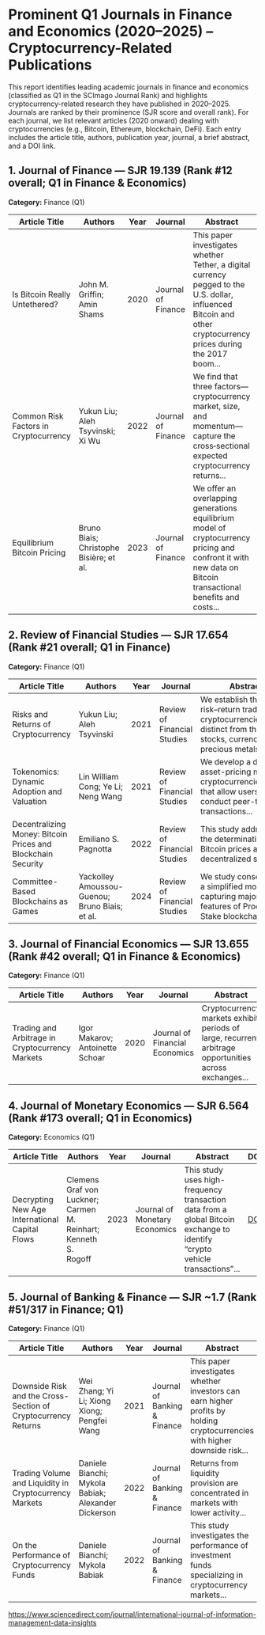 
# Prominent Q1 Journals in Finance and Economics (2020–2025) – Cryptocurrency-Related Publications

This report identifies leading academic journals in finance and economics (classified as Q1 in the SCImago Journal Rank) and highlights cryptocurrency-related research they have published in 2020–2025. Journals are ranked by their prominence (SJR score and overall rank). For each journal, we list relevant articles (2020 onward) dealing with cryptocurrencies (e.g., Bitcoin, Ethereum, blockchain, DeFi). Each entry includes the article title, authors, publication year, journal, a brief abstract, and a DOI link.

## 1. Journal of Finance — SJR 19.139 (Rank #12 overall; Q1 in Finance & Economics)

**Category:** Finance (Q1)

| Article Title | Authors | Year | Journal | Abstract | DOI |
| --- | --- | --- | --- | --- | --- |
| Is Bitcoin Really Untethered? | John M. Griffin; Amin Shams | 2020 | Journal of Finance | This paper investigates whether Tether, a digital currency pegged to the U.S. dollar, influenced Bitcoin and other cryptocurrency prices during the 2017 boom... | [DOI](https://doi.org/10.1111/jofi.12903) |
| Common Risk Factors in Cryptocurrency | Yukun Liu; Aleh Tsyvinski; Xi Wu | 2022 | Journal of Finance | We find that three factors—cryptocurrency market, size, and momentum—capture the cross‐sectional expected cryptocurrency returns... | [DOI](https://doi.org/10.1111/jofi.13119) |
| Equilibrium Bitcoin Pricing | Bruno Biais; Christophe Bisière; et al. | 2023 | Journal of Finance | We offer an overlapping generations equilibrium model of cryptocurrency pricing and confront it with new data on Bitcoin transactional benefits and costs... | [DOI](https://doi.org/10.1111/jofi.13206) |

## 2. Review of Financial Studies — SJR 17.654 (Rank #21 overall; Q1 in Finance)

**Category:** Finance (Q1)

| Article Title | Authors | Year | Journal | Abstract | DOI |
| --- | --- | --- | --- | --- | --- |
| Risks and Returns of Cryptocurrency | Yukun Liu; Aleh Tsyvinski | 2021 | Review of Financial Studies | We establish that the risk–return tradeoff of cryptocurrencies is distinct from those of stocks, currencies, and precious metals... | [DOI](https://doi.org/10.1093/rfs/hhaa113) |
| Tokenomics: Dynamic Adoption and Valuation | Lin William Cong; Ye Li; Neng Wang | 2021 | Review of Financial Studies | We develop a dynamic asset-pricing model of cryptocurrencies/tokens that allow users to conduct peer-to-peer transactions... | [DOI](https://doi.org/10.1093/rfs/hhaa089) |
| Decentralizing Money: Bitcoin Prices and Blockchain Security | Emiliano S. Pagnotta | 2022 | Review of Financial Studies | This study addresses the determination of Bitcoin prices and decentralized security... | [DOI](https://doi.org/10.1093/rfs/hhaa149) |
| Committee-Based Blockchains as Games | Yackolley Amoussou-Guenou; Bruno Biais; et al. | 2024 | Review of Financial Studies | We study consensus in a simplified model capturing major features of Proof-of-Stake blockchains... | [DOI](https://doi.org/10.1093/rfs/hhad051) |

## 3. Journal of Financial Economics — SJR 13.655 (Rank #42 overall; Q1 in Finance & Economics)

**Category:** Finance (Q1)

| Article Title | Authors | Year | Journal | Abstract | DOI |
| --- | --- | --- | --- | --- | --- |
| Trading and Arbitrage in Cryptocurrency Markets | Igor Makarov; Antoinette Schoar | 2020 | Journal of Financial Economics | Cryptocurrency markets exhibit periods of large, recurrent arbitrage opportunities across exchanges... | [DOI](https://doi.org/10.1016/j.jfineco.2019.07.001) |

## 4. Journal of Monetary Economics — SJR 6.564 (Rank #173 overall; Q1 in Economics)

**Category:** Economics (Q1)

| Article Title | Authors | Year | Journal | Abstract | DOI |
| --- | --- | --- | --- | --- | --- |
| Decrypting New Age International Capital Flows | Clemens Graf von Luckner; Carmen M. Reinhart; Kenneth S. Rogoff | 2023 | Journal of Monetary Economics | This study uses high-frequency transaction data from a global Bitcoin exchange to identify “crypto vehicle transactions”... | [DOI](https://doi.org/10.1016/j.jmoneco.2023.04.004) |

## 5. Journal of Banking & Finance — SJR ~1.7 (Rank #51/317 in Finance; Q1)

**Category:** Finance (Q1)

| Article Title | Authors | Year | Journal | Abstract | DOI |
| --- | --- | --- | --- | --- | --- |
| Downside Risk and the Cross-Section of Cryptocurrency Returns | Wei Zhang; Yi Li; Xiong Xiong; Pengfei Wang | 2021 | Journal of Banking & Finance | This paper investigates whether investors can earn higher profits by holding cryptocurrencies with higher downside risk... | [DOI](https://doi.org/10.1016/j.jbankfin.2021.106205) |
| Trading Volume and Liquidity in Cryptocurrency Markets | Daniele Bianchi; Mykola Babiak; Alexander Dickerson | 2022 | Journal of Banking & Finance | Returns from liquidity provision are concentrated in markets with lower activity... | [DOI](https://doi.org/10.1016/j.jbankfin.2022.106547) |
| On the Performance of Cryptocurrency Funds | Daniele Bianchi; Mykola Babiak | 2022 | Journal of Banking & Finance | This study investigates the performance of investment funds specializing in cryptocurrency markets... | [DOI](https://doi.org/10.1016/j.jbankfin.2022.106467) |


https://www.sciencedirect.com/journal/international-journal-of-information-management-data-insights
